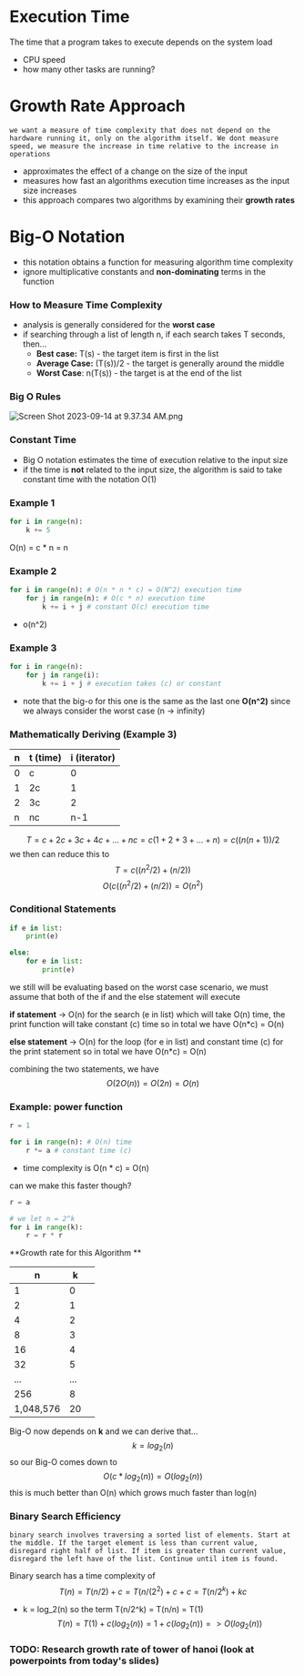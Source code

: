 # Execution Time
The time that a program takes to execute depends on the system load 
- CPU speed
- how many other tasks are running? 

# Growth Rate Approach 
	we want a measure of time complexity that does not depend on the hardware running it, only on the algorithm itself. We dont measure speed, we measure the increase in time relative to the increase in operations 
- approximates the effect of a change on the size of the input
- measures how fast an algorithms execution time increases as the input size increases 
- this approach compares two algorithms by examining their **growth rates**

# Big-O Notation 
- this notation obtains a function for measuring algorithm time complexity 
- ignore multiplicative constants and **non-dominating** terms in the function 

### How to Measure Time Complexity
- analysis is generally considered for the **worst case**
- if searching through a list of length n, if each search takes T seconds, then...
	- **Best case:** T(s) - the target item is first in the list 
	- **Average Case:** (T(s))/2 - the target is generally around the middle 
	- **Worst Case**: n(T(s)) - the target is at the end of the list 

### Big O Rules
![Screen Shot 2023-09-14 at 9.37.34 AM.png](app://ad2f7035d7a0644758f619cb5b640c4da28c/Users/aaronfeinberg/Documents/ObsidianVaults/School/Attachments/Screen%20Shot%202023-09-14%20at%209.37.34%20AM.png?1696375621524)

### Constant Time 
- Big O notation estimates the time of execution relative to the input size 
- if the time is **not** related to the input  size, the algorithm is said to take constant time with the notation O(1)
### Example 1
```python 
for i in range(n): 
	k += 5 
```
O(n) = c * n = n 

### Example 2
```python
for i in range(n): # O(n * n * c) = O(N^2) execution time 
	for j in range(n): # O(c * n) execution time
		k += i + j # constant O(c) execution time
```
- o(n^2)
### Example 3
```python
for i in range(n):
	for j in range(i):
		k += i + j # execution takes (c) or constant
```
- note that the big-o for this one is the same as the last one **O(n^2)** since we always consider the worst case (n -> infinity)

### Mathematically Deriving (Example 3)
| n | t (time) | i (iterator) |
| ---- | ---- | ---- |
| 0 | c | 0 |
| 1 | 2c | 1 |
| 2 | 3c | 2 |
| n | nc | n-1 |
$$ T = c + 2c + 3c + 4c + ... +nc = c(1+2+3+...+n) = c((n(n+1))/2$$
we then can reduce this to 
$$ T = c((n^2/2) + (n/2))$$
$$O(c((n^2/2) + (n/2)) = O(n^2)$$

### Conditional Statements 
```python 
if e in list:
	print(e)

else:
	for e in list:
		print(e)
```
we still will be evaluating based on the worst case scenario, we must assume that both of the if and the else statement will execute 

**if statement** -> O(n) for the search (e in list) which will take O(n) time, the print function will take constant (c) time so in total we have O(n*c) = O(n)

**else statement** -> O(n) for the loop (for e in list) and constant time (c) for the print statement so in total we have O(n*c) = O(n)

combining the two statements, we have
$$ O(2O(n)) = O(2n) = O(n) $$
### Example: power function 
```python 
r = 1

for i in range(n): # O(n) time
	r *= a # constant time (c)
```
- time complexity is O(n * c) = O(n)

can we make this faster though?

```python 
r = a

# we let n = 2^k 
for i in range(k): 
	r = r * r
```

**Growth rate for this Algorithm **

| n | k |  |
| ---- | ---- | ---- |
| 1 | 0 |  |
| 2 | 1 |  |
| 4 | 2 |  |
| 8 | 3 |  |
| 16 | 4 |  |
| 32 | 5 |  |
| ... | ... |  |
| 256 | 8 |  |
| 1,048,576 | 20 |  |

Big-O now depends on **k** and we can derive that...
$$ k = log_2(n)$$
so our Big-O comes down to
$$O(c * log_2(n)) = O(log_2(n)) $$
this is much better than O(n) which grows much faster than log(n)

### Binary Search Efficiency
	binary search involves traversing a sorted list of elements. Start at the middle. If the target element is less than current value, disregard right half of list. If item is greater than current value, disregard the left have of the list. Continue until item is found. 

Binary search has a time complexity of 
$$ T(n) = T(n/2) + c = T(n/(2^2) + c + c = T(n/2^k) + kc $$
- k = log_2(n) so the term T(n/2^k) = T(n/n) = T(1)
$$T(n) = T(1) + c(log_2(n)) = 1 + c(log_2(n)) => O(log_2(n)) $$
### TODO: Research growth rate of tower of hanoi (look at powerpoints from today's slides)